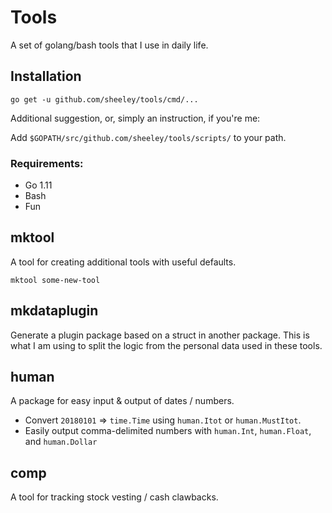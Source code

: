 # Tools
A set of golang/bash tools that I use in daily life.

## Installation
```
go get -u github.com/sheeley/tools/cmd/...
```

Additional suggestion, or, simply an instruction, if you're me:

Add `$GOPATH/src/github.com/sheeley/tools/scripts/` to your path.

### Requirements:
* Go 1.11
* Bash
* Fun

## mktool
A tool for creating additional tools with useful defaults.
```
mktool some-new-tool
```

## mkdataplugin
Generate a plugin package based on a struct in another package. This is what I am using to split the logic from the personal data used in these tools.

## human
A package for easy input & output of dates / numbers.

* Convert `20180101` => `time.Time` using `human.Itot` or `human.MustItot`.
* Easily output comma-delimited numbers with `human.Int`, `human.Float`, and `human.Dollar`

## comp
A tool for tracking stock vesting / cash clawbacks.